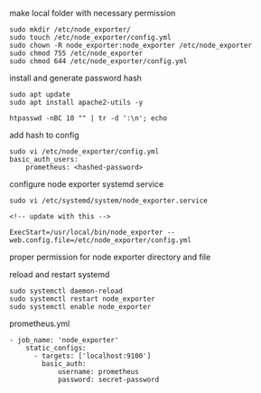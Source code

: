 make local folder with necessary permission

    sudo mkdir /etc/node_exporter/
    sudo touch /etc/node_exporter/config.yml
    sudo chown -R node_exporter:node_exporter /etc/node_exporter
    sudo chmod 755 /etc/node_exporter
    sudo chmod 644 /etc/node_exporter/config.yml

install and generate password hash

    sudo apt update
    sudo apt install apache2-utils -y

    htpasswd -nBC 10 "" | tr -d ':\n'; echo


add hash to config

    sudo vi /etc/node_exporter/config.yml
    basic_auth_users:
        prometheus: <hashed-password>

    
configure node exporter systemd service

    sudo vi /etc/systemd/system/node_exporter.service

    <!-- update with this -->

    ExecStart=/usr/local/bin/node_exporter --web.config.file=/etc/node_exporter/config.yml

proper permission for node exporter directory and file



reload and restart systemd

    sudo systemctl daemon-reload
    sudo systemctl restart node_exporter
    sudo systemctl enable node_exporter




prometheus.yml

    - job_name: 'node_exporter'
        static_configs:
          - targets: ['localhost:9100']
            basic_auth:
                username: prometheus
                password: secret-password
